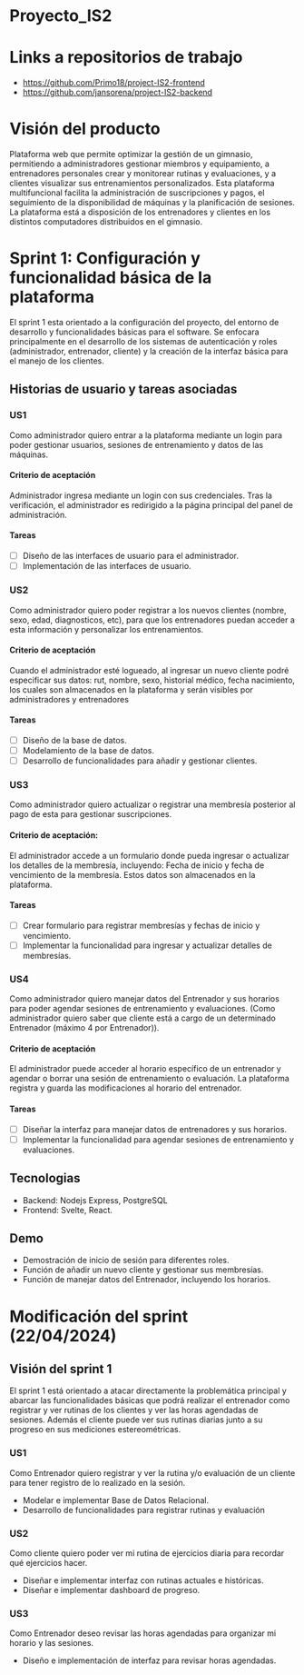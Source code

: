 # Proyecto_IS2

# Links a repositorios de trabajo

- https://github.com/Primo18/project-IS2-frontend
- https://github.com/jansorena/project-IS2-backend

# Visión del producto

Plataforma web que permite optimizar la gestión de un gimnasio, permitiendo a administradores gestionar miembros y equipamiento, a entrenadores personales crear y monitorear rutinas y evaluaciones, y a clientes visualizar sus entrenamientos personalizados. 
Esta plataforma multifuncional facilita la administración de suscripciones y pagos, el seguimiento de la disponibilidad de máquinas y la planificación de sesiones.
La plataforma está a disposición de los entrenadores y clientes en los distintos computadores distribuidos en el gimnasio.

# Sprint 1: Configuración y funcionalidad básica de la plataforma

El sprint 1 esta orientado a la configuración del proyecto, del entorno de desarrollo y funcionalidades básicas para el software. Se enfocara principalmente en el desarrollo de los sistemas de autenticación y roles (administrador, entrenador, cliente) y la creación de la interfaz básica para el manejo de los clientes.
## Historias de usuario y tareas asociadas
### US1
Como administrador quiero entrar a la plataforma mediante un login para poder gestionar usuarios, sesiones de entrenamiento y datos de las máquinas.
#### Criterio de aceptación
Administrador ingresa mediante un login con sus credenciales. Tras la verificación, el administrador es redirigido a la página principal del panel de administración.
#### Tareas
- [ ] Diseño de las interfaces de usuario para el administrador.
- [ ] Implementación de las interfaces de usuario.
### US2
Como administrador quiero poder registrar a los nuevos clientes (nombre, sexo, edad, diagnosticos, etc), para que los entrenadores puedan acceder a esta información y personalizar los entrenamientos.
#### Criterio de aceptación
Cuando el administrador esté logueado, al ingresar un nuevo cliente podré especificar sus datos: rut, nombre, sexo, historial médico, fecha nacimiento, los cuales son almacenados en la plataforma y serán visibles por administradores y entrenadores
#### Tareas
- [ ] Diseño de la base de datos.
- [ ] Modelamiento de la base de datos.
- [ ] Desarrollo de funcionalidades para añadir y gestionar clientes.
### US3
Como administrador quiero actualizar o registrar una membresía posterior al pago de esta para gestionar suscripciones.
#### Criterio de aceptación:
El administrador accede a un formulario donde pueda ingresar o actualizar los detalles de la membresía, incluyendo: Fecha de inicio y fecha de vencimiento de la membresía. Estos datos son almacenados en la plataforma.
#### Tareas
- [ ] Crear formulario para registrar membresías y fechas de inicio y vencimiento.
- [ ] Implementar la funcionalidad para ingresar y actualizar detalles de membresías.
### US4
Como administrador quiero manejar datos del Entrenador y sus horarios para poder agendar sesiones de entrenamiento y evaluaciones.
(Como administrador quiero saber que cliente está a cargo de un determinado Entrenador (máximo 4 por Entrenador)).
#### Criterio de aceptación
El administrador puede acceder al horario específico de un entrenador y agendar o borrar una sesión de entrenamiento o evaluación. La plataforma registra y guarda las modificaciones al horario del entrenador. 
#### Tareas
- [ ] Diseñar la interfaz para manejar datos de entrenadores y sus horarios.
- [ ] Implementar la funcionalidad para agendar sesiones de entrenamiento y evaluaciones.
## Tecnologias
- Backend: Nodejs Express, PostgreSQL
- Frontend: Svelte, React.
## Demo
- Demostración de inicio de sesión para diferentes roles.
- Función de añadir un nuevo cliente y gestionar sus membresías.
- Función de manejar datos del Entrenador, incluyendo los horarios.

# Modificación del sprint (22/04/2024)

## Visión del sprint 1

El sprint 1 está orientado a atacar directamente la problemática principal y abarcar las funcionalidades básicas que podrá realizar el entrenador como registrar y ver rutinas de los clientes y ver las horas agendadas de sesiones. Además el cliente puede ver sus rutinas diarias junto a su progreso en sus mediciones estereométricas.

### US1
Como Entrenador quiero registrar y ver la rutina y/o evaluación de un cliente para tener registro de lo realizado en la sesión.
- Modelar e implementar Base de Datos Relacional.
- Desarrollo de funcionalidades para registrar rutinas y evaluación

### US2
Como cliente quiero poder ver mi rutina de ejercicios diaria para recordar qué ejercicios hacer.
- Diseñar e implementar interfaz con rutinas actuales e históricas.
- Diseñar e implementar dashboard de progreso.

### US3
Como Entrenador deseo revisar las horas agendadas para organizar mi horario y las sesiones.
- Diseño e implementación de interfaz para revisar horas agendadas.
